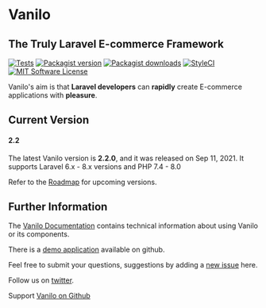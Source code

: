 # Vanilo

## The Truly Laravel E-commerce Framework

[![Tests](https://img.shields.io/github/workflow/status/vanilophp/framework/tests/master?style=flat-square)](https://github.com/vanilophp/framework/actions?query=workflow%3Atests)
[![Packagist version](https://img.shields.io/packagist/v/vanilo/framework.svg?style=flat-square)](https://packagist.org/packages/vanilo/framework)
[![Packagist downloads](https://img.shields.io/packagist/dt/vanilo/framework.svg?style=flat-square)](https://packagist.org/packages/vanilo/framework)
[![StyleCI](https://styleci.io/repos/101036876/shield?branch=master)](https://styleci.io/repos/101036876)
[![MIT Software License](https://img.shields.io/badge/license-MIT-blue.svg?style=flat-square)](LICENSE.md)

Vanilo's aim is that **Laravel developers** can **rapidly** create E-commerce applications with **pleasure**.

## Current Version

#### 2.2

The latest Vanilo version is **2.2.0**, and it was released on Sep 11, 2021.
It supports Laravel 6.x - 8.x versions and PHP 7.4 - 8.0

Refer to the [Roadmap](https://vanilo.io/docs/2.x/roadmap) for upcoming versions.

## Further Information

The [Vanilo Documentation](https://vanilo.io/docs/) contains technical
information about using Vanilo or its components.

There is a [demo application](https://github.com/vanilophp/demo) available on
github.

Feel free to submit your questions, suggestions by adding a
[new issue](https://github.com/vanilophp/framework/issues/new) here.

Follow us on [twitter](https://twitter.com/vanilo_io).

Support [Vanilo on Github](https://github.com/sponsors/fulopattila122)
